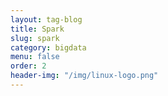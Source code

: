 ```yaml
---
layout: tag-blog
title: Spark
slug: spark
category: bigdata
menu: false
order: 2
header-img: "/img/linux-logo.png"
---
```


